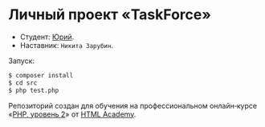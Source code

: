 # Личный проект «TaskForce»

* Студент: [Юрий](https://up.htmlacademy.ru/yii/1/user/1583561).
* Наставник: `Никита Зарубин`.

Запуск:
```bash
$ composer install
$ cd src
$ php test.php
```


Репозиторий создан для обучения на профессиональном онлайн‑курсе «[PHP, уровень 2](https://htmlacademy.ru/intensive/php2)» от [HTML Academy](https://htmlacademy.ru).
